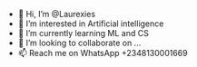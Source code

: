 - 👋 Hi, I’m @Laurexies
- 👀 I’m interested in Artificial intelligence
- 🌱 I’m currently learning ML and CS
- 💞️ I’m looking to collaborate on ...
- 📫 Reach me on WhatsApp +2348130001669

<!---
Laurexies/Laurexies is a ✨ special ✨ repository because its `README.md` (this file) appears on your GitHub profile.
You can click the Preview link to take a look at your changes.
--->
